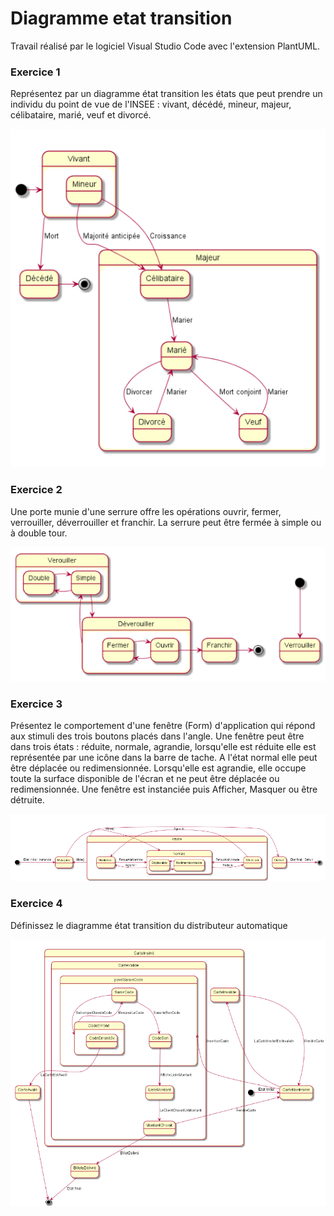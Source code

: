 # Diagramme etat transition #

Travail réalisé par le logiciel Visual Studio Code avec l'extension PlantUML.

### Exercice 1 ###

Représentez par un diagramme état transition les états que peut prendre un individu du point de vue de l'INSEE : vivant, décédé, mineur, majeur, célibataire, marié, veuf et divorcé.

![ex1.PNG](https://github.com/seb17051998/Slam-4-5/blob/master/TP%20Diagramme%20etat%20transition/ex1.PNG)

### Exercice 2 ###

Une porte munie d'une serrure offre les opérations ouvrir, fermer, verrouiller, déverrouiller et franchir. La serrure peut être fermée à simple ou à double tour.

![ex2.PNG](https://github.com/seb17051998/Slam-4-5/blob/master/TP%20Diagramme%20etat%20transition/ex2.PNG)

### Exercice 3 ###

Présentez le comportement d'une fenêtre (Form) d'application qui répond aux stimuli des trois boutons placés dans l'angle. Une fenêtre peut être dans trois états : réduite, normale, agrandie, lorsqu'elle est réduite elle est représentée par une icône dans la barre de tache. A l'état normal elle peut être déplacée ou redimensionnée. Lorsqu'elle est agrandie, elle occupe toute la surface disponible de l'écran et ne peut être déplacée ou redimensionnée.
Une fenêtre est instanciée puis Afficher, Masquer ou être détruite.

![ex3.PNG](https://github.com/seb17051998/Slam-4-5/blob/master/TP%20Diagramme%20etat%20transition/ex3.PNG)

### Exercice 4 ###

Définissez le diagramme état transition du distributeur automatique

![ex4.PNG](https://github.com/seb17051998/Slam-4-5/blob/master/TP%20Diagramme%20etat%20transition/ex4.PNG)
